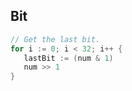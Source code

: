 ## Bit

```go
// Get the last bit.
for i := 0; i < 32; i++ {
   lastBit := (num & 1)
   num >> 1
}
```
